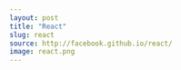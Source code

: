 ```yaml
---
layout: post
title: "React"
slug: react
source: http://facebook.github.io/react/
image: react.png
---
```


